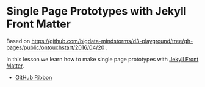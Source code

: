 # Single Page Prototypes with Jekyll Front Matter

Based on https://github.com/bigdata-mindstorms/d3-playground/tree/gh-pages/public/ontouchstart/2016/04/20 .

In this lesson we learn how to make single page prototypes with [Jekyll Front Matter](https://jekyllrb.com/docs/frontmatter/).

- [GitHub Ribbon](https://bigdata-mindstorms.github.io/d3-playground/ontouchstart/2016/04/20/github_ribbon.html)
